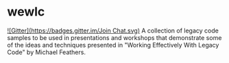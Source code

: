wewlc
=====
[![Gitter](https://badges.gitter.im/Join Chat.svg)](https://gitter.im/cathalking/wewlc?utm_source=badge&utm_medium=badge&utm_campaign=pr-badge)
A collection of legacy code samples to be used in presentations and workshops that demonstrate some of the ideas and techniques presented in "Working Effectively With Legacy Code" by Michael Feathers.
